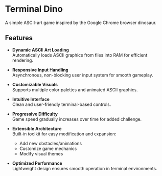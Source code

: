 # Terminal Dino

A simple ASCII-art game inspired by the Google Chrome browser dinosaur.

## Features

- **Dynamic ASCII Art Loading**  
  Automatically loads ASCII graphics from files into RAM for efficient rendering.

- **Responsive Input Handling**  
  Asynchronous, non-blocking user input system for smooth gameplay.

- **Customizable Visuals**  
  Supports multiple color palettes and animated ASCII graphics.

- **Intuitive Interface**  
  Clean and user-friendly terminal-based controls.

- **Progressive Difficulty**  
  Game speed gradually increases over time for added challenge.

- **Extensible Architecture**  
  Built-in toolkit for easy modification and expansion:
  - Add new obstacles/animations
  - Customize game mechanics
  - Modify visual themes

- **Optimized Performance**  
  Lightweight design ensures smooth operation in terminal environments.
